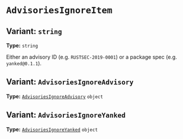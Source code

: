 # `AdvisoriesIgnoreItem`



## Variant: `string`

**Type:** `string`

Either an advisory ID (e.g. `RUSTSEC-2019-0001`) or a package spec (e.g. `yanked@0.1.1`).

## Variant: `AdvisoriesIgnoreAdvisory`

**Type:** [`AdvisoriesIgnoreAdvisory`](/checks2/type-index/AdvisoriesIgnoreAdvisory.md) `object`

## Variant: `AdvisoriesIgnoreYanked`

**Type:** [`AdvisoriesIgnoreYanked`](/checks2/type-index/AdvisoriesIgnoreYanked.md) `object`